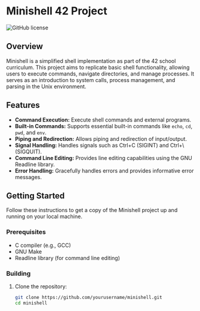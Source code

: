 # Minishell 42 Project

![GitHub license](https://img.shields.io/badge/license-MIT-blue.svg)

## Overview

Minishell is a simplified shell implementation as part of the 42 school curriculum. This project aims to replicate basic shell functionality, allowing users to execute commands, navigate directories, and manage processes. It serves as an introduction to system calls, process management, and parsing in the Unix environment.

## Features

- **Command Execution:** Execute shell commands and external programs.
- **Built-in Commands:** Supports essential built-in commands like `echo`, `cd`, `pwd`, and `env`.
- **Piping and Redirection:** Allows piping and redirection of input/output.
- **Signal Handling:** Handles signals such as Ctrl+C (SIGINT) and Ctrl+\ (SIGQUIT).
- **Command Line Editing:** Provides line editing capabilities using the GNU Readline library.
- **Error Handling:** Gracefully handles errors and provides informative error messages.

## Getting Started

Follow these instructions to get a copy of the Minishell project up and running on your local machine.

### Prerequisites

- C compiler (e.g., GCC)
- GNU Make
- Readline library (for command line editing)

### Building

1. Clone the repository:

   ```bash
   git clone https://github.com/yourusername/minishell.git
   cd minishell
